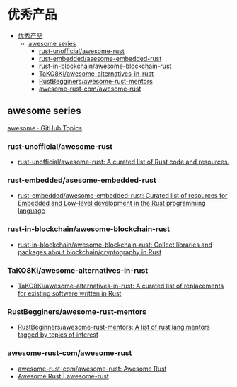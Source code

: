 # 优秀产品

<!--ts-->
* [优秀产品](#优秀产品)
   * [awesome series](#awesome-series)
      * [rust-unofficial/awesome-rust](#rust-unofficialawesome-rust)
      * [rust-embedded/asesome-embedded-rust](#rust-embeddedasesome-embedded-rust)
      * [rust-in-blockchain/awesome-blockchain-rust](#rust-in-blockchainawesome-blockchain-rust)
      * [TaKO8Ki/awesome-alternatives-in-rust](#tako8kiawesome-alternatives-in-rust)
      * [RustBegginers/awesome-rust-mentors](#rustbegginersawesome-rust-mentors)
      * [awesome-rust-com/awesome-rust](#awesome-rust-comawesome-rust)

<!-- Created by https://github.com/ekalinin/github-markdown-toc -->
<!-- Added by: runner, at: Fri Aug 12 08:05:25 UTC 2022 -->

<!--te-->

## awesome series

[awesome · GitHub Topics](https://github.com/topics/awesome)

### rust-unofficial/awesome-rust

- [rust-unofficial/awesome-rust: A curated list of Rust code and resources.](https://github.com/rust-unofficial/awesome-rust)

### rust-embedded/asesome-embedded-rust

- [rust-embedded/awesome-embedded-rust: Curated list of resources for Embedded and Low-level development in the Rust programming language](https://github.com/rust-embedded/awesome-embedded-rust)

### rust-in-blockchain/awesome-blockchain-rust

- [rust-in-blockchain/awesome-blockchain-rust: Collect libraries and packages about blockchain/cryptography in Rust](https://github.com/rust-in-blockchain/awesome-blockchain-rust)

### TaKO8Ki/awesome-alternatives-in-rust

- [TaKO8Ki/awesome-alternatives-in-rust: A curated list of replacements for existing software written in Rust](https://github.com/TaKO8Ki/awesome-alternatives-in-rust#terminal)

### RustBegginers/awesome-rust-mentors

- [RustBeginners/awesome-rust-mentors: A list of rust lang mentors tagged by topics of interest](https://github.com/RustBeginners/awesome-rust-mentors)

### awesome-rust-com/awesome-rust

- [awesome-rust-com/awesome-rust: Awesome Rust](https://github.com/awesome-rust-com/awesome-rust)
- [Awesome Rust | awesome-rust](https://awesome-rust.com/)